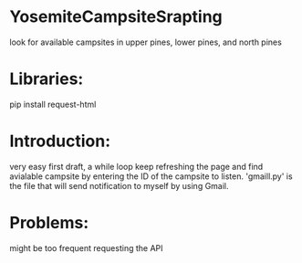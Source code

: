 # YosemiteCampsiteSrapting
look for available campsites in upper pines, lower pines, and north pines

<h1>Libraries:</h1>
  pip install request-html 

<h1>Introduction:</h1>
  very easy first draft, a while loop keep refreshing the page and find avialable campsite by entering the ID of the campsite to listen.
  'gmaill.py' is the file that will send notification to myself by using Gmail.



<h1>Problems:</h1>
  might be too frequent requesting the API
  
